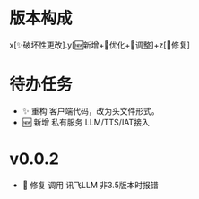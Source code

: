 

# 版本构成
x[✨破坏性更改].y[🆕新增+💄优化+🤔调整]+z[🐞修复]

# 待办任务

- ✨ 重构 客户端代码，改为头文件形式。
- 🆕 新增 私有服务 LLM/TTS/IAT接入

# v0.0.2  
- 🐞 修复 调用 讯飞LLM 非3.5版本时报错 


